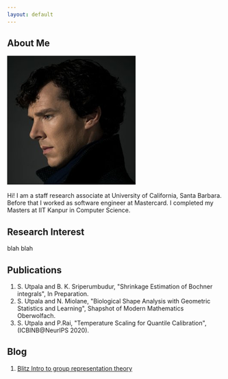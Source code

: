 ```yaml
---
layout: default
---
```


## About Me

<img class="profile-picture" src="sherlock.jpg">

Hi! I am a staff research associate at University of California, Santa Barbara. Before that I worked as 
software engineer at Mastercard. I completed my Masters at IIT Kanpur in Computer Science.

## Research Interest

blah blah






## Publications

1. S. Utpala and B. K. Sriperumbudur, "Shrinkage Estimation of Bochner integrals", In Preparation. 
2. S. Utpala and N. Miolane, "Biological Shape Analysis with Geometric Statistics and Learning", Shapshot of Modern Mathematics Oberwolfach.
3. S. Utpala and P.Rai, "Temperature Scaling for Quantile Calibration", (ICBINB@NeurIPS 2020).

## Blog

1.  <a href="/minGRT.html">Blitz Intro to group representation theory</a>  
